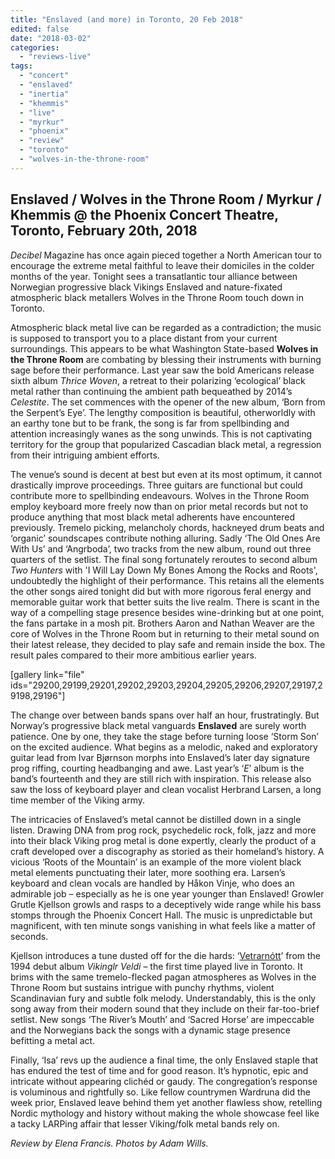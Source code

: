 ```yaml
---
title: "Enslaved (and more) in Toronto, 20 Feb 2018"
edited: false
date: "2018-03-02"
categories:
  - "reviews-live"
tags:
  - "concert"
  - "enslaved"
  - "inertia"
  - "khemmis"
  - "live"
  - "myrkur"
  - "phoenix"
  - "review"
  - "toronto"
  - "wolves-in-the-throne-room"
---
```


## Enslaved / Wolves in the Throne Room / Myrkur / Khemmis @ the Phoenix Concert Theatre, Toronto, February 20th, 2018

_Decibel_ Magazine has once again pieced together a North American tour to encourage the extreme metal faithful to leave their domiciles in the colder months of the year. Tonight sees a transatlantic tour alliance between Norwegian progressive black Vikings Enslaved and nature-fixated atmospheric black metallers Wolves in the Throne Room touch down in Toronto.

Atmospheric black metal live can be regarded as a contradiction; the music is supposed to transport you to a place distant from your current surroundings. This appears to be what Washington State-based **Wolves in the Throne Room** are combating by blessing their instruments with burning sage before their performance. Last year saw the bold Americans release sixth album _Thrice Woven_, a retreat to their polarizing ‘ecological’ black metal rather than continuing the ambient path bequeathed by 2014’s _Celestite_. The set commences with the opener of the new album, ‘Born from the Serpent’s Eye’. The lengthy composition is beautiful, otherworldly with an earthy tone but to be frank, the song is far from spellbinding and attention increasingly wanes as the song unwinds. This is not captivating territory for the group that popularized Cascadian black metal, a regression from their intriguing ambient efforts.

The venue’s sound is decent at best but even at its most optimum, it cannot drastically improve proceedings. Three guitars are functional but could contribute more to spellbinding endeavours. Wolves in the Throne Room employ keyboard more freely now than on prior metal records but not to produce anything that most black metal adherents have encountered previously. Tremelo picking, melancholy chords, hackneyed drum beats and ‘organic’ soundscapes contribute nothing alluring. Sadly ‘The Old Ones Are With Us’ and ‘Angrboda’, two tracks from the new album, round out three quarters of the setlist. The final song fortunately reroutes to second album _Two Hunters_ with 'I Will Lay Down My Bones Among the Rocks and Roots', undoubtedly the highlight of their performance. This retains all the elements the other songs aired tonight did but with more rigorous feral energy and memorable guitar work that better suits the live realm. There is scant in the way of a compelling stage presence besides wine-drinking but at one point, the fans partake in a mosh pit. Brothers Aaron and Nathan Weaver are the core of Wolves in the Throne Room but in returning to their metal sound on their latest release, they decided to play safe and remain inside the box. The result pales compared to their more ambitious earlier years.

\[gallery link="file" ids="29200,29199,29201,29202,29203,29204,29205,29206,29207,29197,29198,29196"\]

The change over between bands spans over half an hour, frustratingly. But Norway’s progressive black metal vanguards **Enslaved** are surely worth patience. One by one, they take the stage before turning loose ‘Storm Son’ on the excited audience. What begins as a melodic, naked and exploratory guitar lead from Ivar Bjørnson morphs into Enslaved’s later day signature prog riffing, courting headbanging and awe. Last year’s ‘_E_’ album is the band’s fourteenth and they are still rich with inspiration. This release also saw the loss of keyboard player and clean vocalist Herbrand Larsen, a long time member of the Viking army.

The intricacies of Enslaved’s metal cannot be distilled down in a single listen. Drawing DNA from prog rock, psychedelic rock, folk, jazz and more into their black Viking prog metal is done expertly, clearly the product of a craft developed over a discography as storied as their homeland’s history. A vicious ‘Roots of the Mountain’ is an example of the more violent black metal elements punctuating their later, more soothing era. Larsen’s keyboard and clean vocals are handled by Håkon Vinje, who does an admirable job – especially as he is one year younger than Enslaved! Growler Grutle Kjellson growls and rasps to a deceptively wide range while his bass stomps through the Phoenix Concert Hall. The music is unpredictable but magnificent, with ten minute songs vanishing in what feels like a matter of seconds.

Kjellson introduces a tune dusted off for the die hards: ‘[Vetrarnótt](https://www.setlist.fm/stats/songs/enslaved-43d68383.html?song=Vetrarn%C3%B3tt)’ from the 1994 debut album _Vikinglr Veldi_ – the first time played live in Toronto. It brims with the same tremelo-flecked pagan atmospheres as Wolves in the Throne Room but sustains intrigue with punchy rhythms, violent Scandinavian fury and subtle folk melody. Understandably, this is the only song away from their modern sound that they include on their far-too-brief setlist. New songs ‘The River’s Mouth’ and ‘Sacred Horse’ are impeccable and the Norwegians back the songs with a dynamic stage presence befitting a metal act.

Finally, ‘Isa’ revs up the audience a final time, the only Enslaved staple that has endured the test of time and for good reason. It’s hypnotic, epic and intricate without appearing clichéd or gaudy. The congregation’s response is voluminous and rightfully so. Like fellow countrymen Wardruna did the week prior, Enslaved leave behind them yet another flawless show, retelling Nordic mythology and history without making the whole showcase feel like a tacky LARPing affair that lesser Viking/folk metal bands rely on.

_Review by Elena Francis. Photos by Adam Wills._
